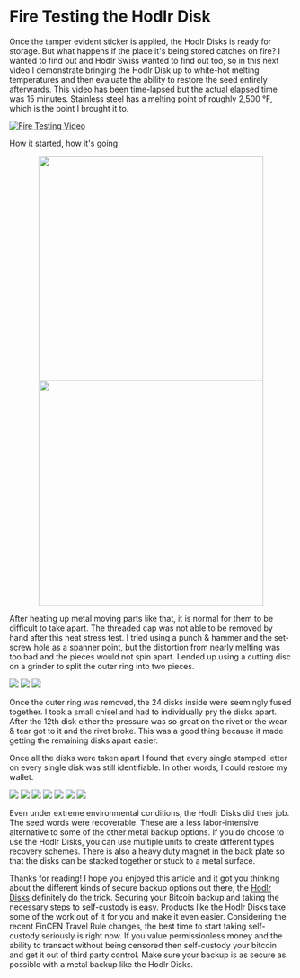 # Fire Testing the Hodlr Disk
Once the tamper evident sticker is applied, the Hodlr Disks is ready for storage. But what happens if the place it's being stored catches on fire? I wanted to find out and Hodlr Swiss wanted to find out too, so in this next video I demonstrate bringing the Hodlr Disk up to white-hot melting temperatures and then evaluate the ability to restore the seed entirely afterwards. This video has been time-lapsed but the actual elapsed time was 15 minutes. Stainless steel has a melting point of roughly 2,500 °F, which is the point I brought it to.

[![Fire Testing Video](/assets/Hodlr-Fire-Thumbnail.png)](https://bitcointv.com/w/cV3X3o3bBNPhrujvLf5Af2 "Fire Testing Video")

How it started, how it's going:

<p align="center">
<img width="400" src="assets/IMG_5018.jpg">
<img width="400" src="assets/IMG_5020.jpg">
</p>

After heating up metal moving parts like that, it is normal for them to be difficult to take apart. The threaded cap was not able to be removed by hand after this heat stress test. I tried using a punch & hammer and the set-screw hole as a spanner point, but the distortion from nearly melting was too bad and the pieces would not spin apart. I ended up using a cutting disc on a grinder to split the outer ring into two pieces. 

![](/assets/IMG_5026.jpg)
![](/assets/IMG_5027.jpg)
![](/assets/IMG_5028.jpg)

Once the outer ring was removed, the 24 disks inside were seemingly fused together. I took a small chisel and had to individually pry the disks apart. After the 12th disk either the pressure was so great on the rivet or the wear & tear got to it and the rivet broke. This was a good thing because it made getting the remaining disks apart easier. 

Once all the disks were taken apart I found that every single stamped letter on every single disk was still identifiable. In other words, I could restore my wallet. 


![](/assets/IMG_5038.jpg)
![](/assets/IMG_5036.jpg)
![](/assets/IMG_5037.jpg)
![](/assets/IMG_5033.jpg)
![](/assets/IMG_5039.jpg)
![](/assets/IMG_5034.jpg)
![](/assets/ex5.jpg)

Even under extreme environmental conditions, the Hodlr Disks did their job. The seed words were recoverable. These are a less labor-intensive alternative to some of the other metal backup options. If you do choose to use the Hodlr Disks, you can use multiple units to create different types recovery schemes. There is also a heavy duty magnet in the back plate so that the disks can be stacked together or stuck to a metal surface. 

Thanks for reading! I hope you enjoyed this article and it got you thinking about the different kinds of secure backup options out there, the [Hodlr Disks](https://hodlr.swiss/) definitely do the trick. Securing your Bitcoin backup and taking the necessary steps to self-custody is easy. Products like the Hodlr Disks take some of the work out of it for you and make it even easier. Considering the recent FinCEN Travel Rule changes, the best time to start taking self-custody seriously is right now. If you value permissionless money and the ability to transact without being censored then self-custody your bitcoin and get it out of third party control.  Make sure your backup is as secure as possible with a metal backup like the Hodlr Disks. 
